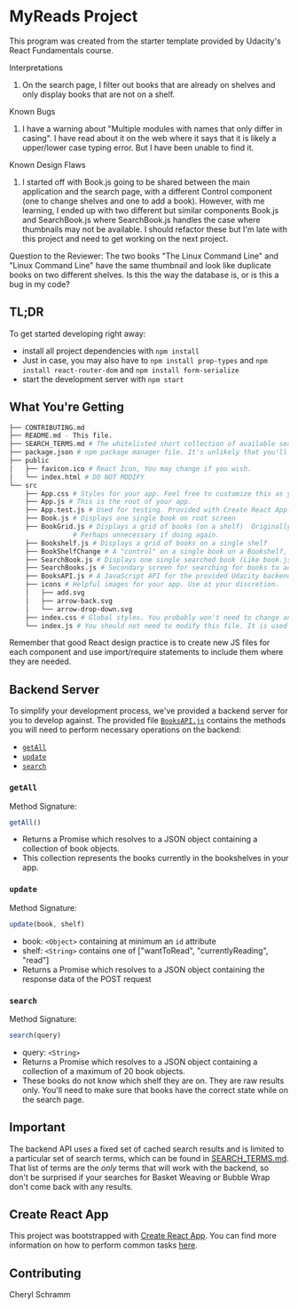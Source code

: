 # MyReads Project

This program was created from the starter template provided by 
Udacity's React Fundamentals course. 

Interpretations
 1. On the search page, I filter out books that are already on shelves and only display books that are not on a shelf.

Known Bugs

 1. I have a warning about "Multiple modules with names that only differ in casing". I have read
    about it on the web where it says that it is likely a upper/lower case typing error. But I have been unable to find it.

Known Design Flaws

1. I started off with Book.js going to be shared between the main application and the search page, with a different Control component 
   (one to change shelves and one to add a book).  However, with me learning, I ended up with two different but similar components
   Book.js and SearchBook.js where SearchBook.js handles the case where thumbnails may not be available. I should refactor these
   but I'm late with this project and need to get working on the next project. 

Question to the Reviewer: The two books "The Linux Command Line" and "Linux Command Line" have the same thumbnail and look like duplicate books on two different shelves. Is this the way the database is, or is this a bug in my code?


## TL;DR

To get started developing right away:

* install all project dependencies with `npm install`
*    Just in case, you may also have to `npm install prop-types` and `npm install react-router-dom` and `npm install form-serialize`
* start the development server with `npm start`

## What You're Getting
```bash
├── CONTRIBUTING.md
├── README.md - This file.
├── SEARCH_TERMS.md # The whitelisted short collection of available search terms for you to use with your app.
├── package.json # npm package manager file. It's unlikely that you'll need to modify this.
├── public
│   ├── favicon.ico # React Icon, You may change if you wish.
│   └── index.html # DO NOT MODIFY
└── src
    ├── App.css # Styles for your app. Feel free to customize this as you desire.
    ├── App.js # This is the root of your app. 
    ├── App.test.js # Used for testing. Provided with Create React App. Testing is encouraged, but not required.
    ├── Book.js # Displays one single book on root screen
    ├── BookGrid.js # Displays a grid of books (on a shelf)  Originally intended to share Component between / and /search
                # Perhaps unnecessary if doing again.
    ├── Bookshelf.js # Displays a grid of books on a single shelf
    ├── BookShelfChange # A "control" on a single book on a Bookshelf, to allow user to move books between shelves
    ├── SearchBook.js # Displays one single searched book (Like book.js but handles missing fields) and has different "control"
    ├── SearchBooks.js # Secondary screen for searching for books to add
    ├── BooksAPI.js # A JavaScript API for the provided Udacity backend. Instructions for the methods are below.
    ├── icons # Helpful images for your app. Use at your discretion.
    │   ├── add.svg
    │   ├── arrow-back.svg
    │   └── arrow-drop-down.svg
    ├── index.css # Global styles. You probably won't need to change anything here.
    └── index.js # You should not need to modify this file. It is used for DOM rendering only.
```

Remember that good React design practice is to create new JS files for each component and use import/require statements to include them where they are needed.

## Backend Server

To simplify your development process, we've provided a backend server for you to develop against. The provided file [`BooksAPI.js`](src/BooksAPI.js) contains the methods you will need to perform necessary operations on the backend:

* [`getAll`](#getall)
* [`update`](#update)
* [`search`](#search)

### `getAll`

Method Signature:

```js
getAll()
```

* Returns a Promise which resolves to a JSON object containing a collection of book objects.
* This collection represents the books currently in the bookshelves in your app.

### `update`

Method Signature:

```js
update(book, shelf)
```

* book: `<Object>` containing at minimum an `id` attribute
* shelf: `<String>` contains one of ["wantToRead", "currentlyReading", "read"]  
* Returns a Promise which resolves to a JSON object containing the response data of the POST request

### `search`

Method Signature:

```js
search(query)
```

* query: `<String>`
* Returns a Promise which resolves to a JSON object containing a collection of a maximum of 20 book objects.
* These books do not know which shelf they are on. They are raw results only. You'll need to make sure that books have the correct state while on the search page.

## Important
The backend API uses a fixed set of cached search results and is limited to a particular set of search terms, which can be found in [SEARCH_TERMS.md](SEARCH_TERMS.md). That list of terms are the _only_ terms that will work with the backend, so don't be surprised if your searches for Basket Weaving or Bubble Wrap don't come back with any results.

## Create React App

This project was bootstrapped with [Create React App](https://github.com/facebookincubator/create-react-app). You can find more information on how to perform common tasks [here](https://github.com/facebookincubator/create-react-app/blob/master/packages/react-scripts/template/README.md).

## Contributing

Cheryl Schramm